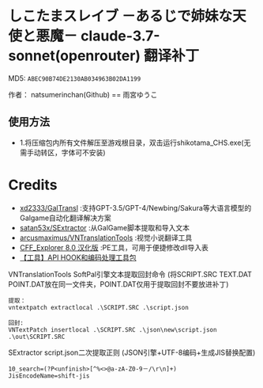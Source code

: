 # しこたまスレイブ －あるじで姉妹な天使と悪魔－ claude-3.7-sonnet(openrouter) 翻译补丁

MD5: `ABEC90B74DE2130AB034963B02DA1199`

作者： natsumerinchan(Github) == 雨宮ゆうこ

## 使用方法

- 1.将压缩包内所有文件解压至游戏根目录，双击运行shikotama_CHS.exe(无需手动转区，字体可不安装)

# Credits

- [xd2333/GalTransl](https://github.com/xd2333/GalTransl.git) :支持GPT-3.5/GPT-4/Newbing/Sakura等大语言模型的Galgame自动化翻译解决方案
- [satan53x/SExtractor](https://github.com/satan53x/SExtractor.git) :从GalGame脚本提取和导入文本
- [arcusmaximus/VNTranslationTools](https://github.com/arcusmaximus/VNTranslationTools.git) :视觉小说翻译工具
- [CFF_Explorer 8.0 汉化版](https://bbs.kanxue.com/thread-158547-1.htm) :PE工具，可用于便捷修改dll导入表
- [【工具】API HOOK和编码处理工具包](https://www.ai2.moe/topic/29225-【工具】api-hook和编码处理工具包)

VNTranslationTools SoftPal引擎文本提取回封命令
(将SCRIPT.SRC TEXT.DAT POINT.DAT放在同一文件夹，POINT.DAT仅用于提取回封不要放进补丁)

```
提取：
vntextpatch extractlocal .\SCRIPT.SRC .\script.json

回封:
VNTextPatch insertlocal .\SCRIPT.SRC .\json\new\script.json .\out\SCRIPT.SRC
```

SExtractor script.json二次提取正则
(JSON引擎+UTF-8编码+生成JIS替换配置)

```
10_search=(?P<unfinish>[^%<>@a-zA-Z0-9－/\r\n]+)
JisEncodeName=shift-jis
```
